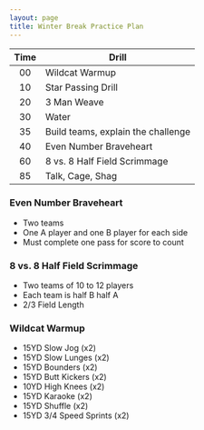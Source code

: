 ```yaml
---
layout: page
title: Winter Break Practice Plan
---
```


| Time | Drill |
| :---: | --- |
| 00 | Wildcat Warmup |
| 10 | Star Passing Drill |
| 20 | 3 Man Weave |
| 30 | Water |
| 35 | Build teams, explain the challenge |
| 40 | Even Number Braveheart |
| 60 | 8 vs. 8 Half Field Scrimmage |
| 85 | Talk, Cage, Shag |

### Even Number Braveheart

* Two teams
* One A player and one B player for each side
* Must complete one pass for score to count

### 8 vs. 8 Half Field Scrimmage

* Two teams of 10 to 12 players
* Each team is half B half A
* 2/3 Field Length

### Wildcat Warmup

* 15YD Slow Jog (x2)
* 15YD Slow Lunges (x2)
* 15YD Bounders (x2)
* 15YD Butt Kickers (x2)
* 10YD High Knees (x2)
* 15YD Karaoke (x2)
* 15YD Shuffle (x2)
* 15YD 3/4 Speed Sprints (x2)